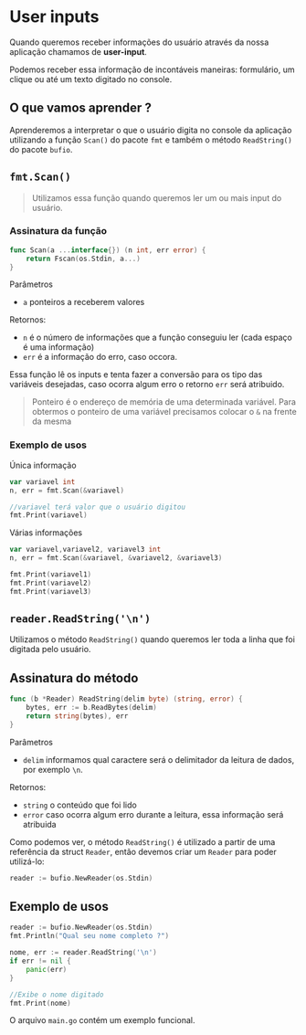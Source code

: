# User inputs

Quando queremos receber informações do usuário através da nossa aplicação chamamos de **user-input**.

Podemos receber essa informação de incontáveis maneiras: formulário, um clique ou até um texto digitado no console.

## O que vamos aprender ?

Aprenderemos a interpretar o que o usuário digita no console da aplicação utilizando a função `Scan()` do pacote `fmt` e também o método `ReadString()` do pacote `bufio`.


## `fmt.Scan()`

>Utilizamos essa função quando queremos ler um ou mais input do usuário.

### Assinatura da função

```go
func Scan(a ...interface{}) (n int, err error) {
	return Fscan(os.Stdin, a...)
}
```

Parâmetros
* `a` ponteiros a receberem valores

Retornos:

* `n` é o número de informações que a função conseguiu ler (cada espaço é uma informação)
* `err` é a informação do erro, caso occora.

Essa função lê os inputs e tenta fazer a conversão para os tipo das variáveis desejadas, caso ocorra algum erro o retorno `err` será atribuido.

> Ponteiro é o endereço de memória de uma determinada variável. Para obtermos o ponteiro de uma variável precisamos colocar o `&` na frente da mesma

### Exemplo de usos

Única informação

```go
var variavel int
n, err = fmt.Scan(&variavel)

//variavel terá valor que o usuário digitou
fmt.Print(variavel)
```

Várias informações

```go
var variavel,variavel2, variavel3 int
n, err = fmt.Scan(&variavel, &variavel2, &variavel3)

fmt.Print(variavel1)
fmt.Print(variavel2)
fmt.Print(variavel3)
```

## `reader.ReadString('\n')`

Utilizamos o método `ReadString()` quando queremos ler toda a linha que foi digitada pelo usuário.

## Assinatura do método

```go
func (b *Reader) ReadString(delim byte) (string, error) {
	bytes, err := b.ReadBytes(delim)
	return string(bytes), err
}
```

Parâmetros
* `delim` informamos qual caractere será o delimitador da leitura de dados, por exemplo `\n`.

Retornos:

* `string` o conteúdo que foi lido
* `error` caso ocorra algum erro durante a leitura, essa informação será atribuida

Como podemos ver, o método `ReadString()` é utilizado a partir de uma referência da struct `Reader`, então devemos criar um `Reader` para poder utilizá-lo:

```go
reader := bufio.NewReader(os.Stdin)
```

## Exemplo de usos

```go
reader := bufio.NewReader(os.Stdin)
fmt.Println("Qual seu nome completo ?")

nome, err := reader.ReadString('\n')
if err != nil {
	panic(err)
}

//Exibe o nome digitado
fmt.Print(nome)
```

O arquivo `main.go` contém um exemplo funcional.